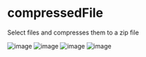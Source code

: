 # compressedFile
Select files and compresses them to a zip file

![image](https://github.com/selenpham/compressedFile/assets/59055154/27065ce5-7729-480d-88d5-1f2885610595)
![image](https://github.com/selenpham/compressedFile/assets/59055154/5f624806-e3bf-4900-b5f3-543ca3a1fcc2)
![image](https://github.com/selenpham/compressedFile/assets/59055154/65e350b1-b83a-442c-a462-dfa98efb2fba)
![image](https://github.com/selenpham/compressedFile/assets/59055154/06207dea-7e31-48ee-9679-ae0585bc124b)

